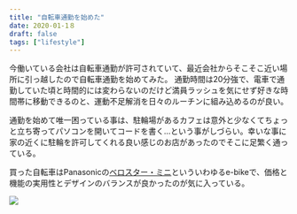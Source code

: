 ```yaml
---
title: "自転車通勤を始めた"
date: 2020-01-1８
draft: false
tags: ["lifestyle"]
---
```


今働いている会社は自転車通勤が許可されていて、最近会社からそこそこ近い場所に引っ越したので自転車通勤を始めてみた。
通勤時間は20分強で、電車で通勤していた頃と時間的には変わらないのだけど満員ラッシュを気にせず好きな時間帯に移動できるのと、運動不足解消を日々のルーチンに組み込めるのが良い。

通勤を始めて唯一困っている事は、駐輪場があるカフェは意外と少なくてちょっと立ち寄ってパソコンを開いてコードを書く…という事がしづらい。幸いな事に家の近くに駐輪を許可してくれる良い感じのお店があったのでそこに足繁く通っている。

買った自転車はPanasonicの[ベロスター・ミニ](http://cycle.panasonic.jp/products/elvsmini/)といういわゆるe-bikeで、価格と機能の実用性とデザインのバランスが良かったのが気に入っている。

![](https://blog-imgs-119.fc2.com/a/s/s/assist3/IMG_6092s.jpg)

